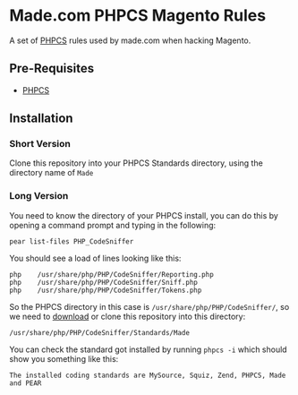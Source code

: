 # Made.com PHPCS Magento Rules

A set of [PHPCS](http://pear.php.net/package/PHP_CodeSniffer) rules used by
made.com when hacking Magento.

## Pre-Requisites

* [PHPCS](http://pear.php.net/package/PHP_CodeSniffer)

## Installation

### Short Version

Clone this repository into your PHPCS Standards directory, using the directory
name of `Made`

### Long Version

You need to know the directory of your PHPCS install, you can do this by opening
a command prompt and typing in the following:

    pear list-files PHP_CodeSniffer

You should see a load of lines looking like this:

    php    /usr/share/php/PHP/CodeSniffer/Reporting.php
    php    /usr/share/php/PHP/CodeSniffer/Sniff.php
    php    /usr/share/php/PHP/CodeSniffer/Tokens.php

So the PHPCS directory in this case is `/usr/share/php/PHP/CodeSniffer/`, so we
need to [download](https://github.com/madedotcom/phpcs-magento-rules/zipball/master)
or clone this repository into this directory:

    /usr/share/php/PHP/CodeSniffer/Standards/Made

You can check the standard got installed by running `phpcs -i` which should show
you something like this:

    The installed coding standards are MySource, Squiz, Zend, PHPCS, Made and PEAR